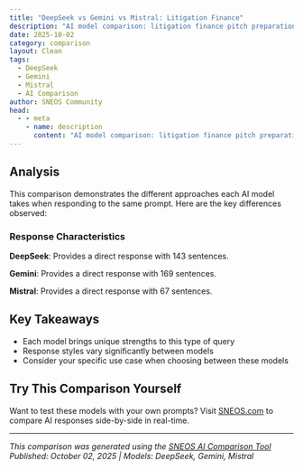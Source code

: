 ```yaml
---
title: "DeepSeek vs Gemini vs Mistral: Litigation Finance"
description: "AI model comparison: litigation finance pitch preparation..."
date: 2025-10-02
category: comparison
layout: Clean
tags:
  - DeepSeek
  - Gemini
  - Mistral
  - AI Comparison
author: SNEOS Community
head:
  - - meta
    - name: description
      content: "AI model comparison: litigation finance pitch preparation..."
---
```


<ChatComparison
  title="DeepSeek vs Gemini vs Mistral: Litigation Finance"
  prompt="litigation finance pitch preparation"
  :responses='{
    "DeepSeek": "Of course. Preparing a pitch for litigation finance is a unique blend of legal analysis, financial modeling, and storytelling. It\u0027s about convincing sophisticated investors to bet on the outcome of a legal dispute.\n\nHere is a comprehensive guide to preparing a winning litigation finance pitch, structured for clarity and impact.\n\n---\n\n### **Phase 1: Foundational Strategy \u0026 Audience Analysis**\n\nBefore you create a single slide, you must answer these core questions.\n\n**1. Know Your Audience:**\n*   **Specialist Litigation Funders:** They understand the law. Focus on the nuanced legal merits, the opponent\u0027s ability to pay, and your legal team\u0027s specific track record.\n*   **Generalist/Institutional Investors:** They are financially driven. Simplify the legal theory, but emphasize the financial metrics: ROI, time to maturity, portfolio diversification, and risk mitigation.\n*   **Family Offices/High-Net-Worth Individuals:** They may be motivated by both returns and the story. Frame it as a compelling David vs. Goliath narrative, backed by solid numbers.\n\n**2. Define Your \u0022Ask\u0022 and Use of Funds:**\nBe precise. Investors need to know exactly what they are paying for and how it will lead to a return.\n*   **Direct Case Funding:** \u0022We need $2 million to cover expert witnesses, discovery costs, and trial preparation over the next 18 months.\u0022\n*   **Portfolio Funding:** \u0022We are seeking $10 million to fund a portfolio of 5 commercial litigation cases from our firm, providing a diversified risk profile.\u0022\n*   **Monetization (Post-Judgment/Settlement):** \u0022We have a confirmed $15 million judgment. We need $1 million to fund the appeal process and seek an advance of $5 million against the eventual recovery.\u0022\n\n**3. Determine the Funding Structure:**\nWhat are you offering in return?\n*   **Senior Secured Loan:** Repaid first from proceeds.\n*   **Contingency Share (e.g., 20-40% of the recovery):** Aligns investor success with yours.\n*   **Hybrid Model (e.g., 2x capital back \u002B 10% of recovery):** Provides some downside protection and upside potential.\n*   **Multiple of Capital (e.g., 3-5x investment):** A simpler, return-focused model.\n\n---\n\n### **Phase 2: The Core Pitch Deck Structure (The \u0022Story\u0022)**\n\nYour deck should tell a clear, logical, and persuasive story in 15-20 slides max.\n\n#### **Section 1: The Hook \u0026 Executive Summary (The \u0022What\u0022)**\n\n*   **Slide 1: Title Slide.**\n    *   Case Name/Portfolio, Your Law Firm/Company, Contact Info.\n*   **Slide 2: The Investment Opportunity (The \u0022Elevator Pitch\u0022).**\n    *   **One-Sentence Summary:** \u0022An opportunity to invest in a high-probability, $50\u002B million patent infringement claim against a Fortune 500 company with a clear path to resolution within 24 months.\u0022\n    *   **Key Metrics:**\n        *   **Amount Sought:** e.g., $2.5M\n        *   **Expected Duration:** e.g., 18-24 months\n        *   **Target Return/Multiple:** e.g., 4x Capital / 30%\u002B IRR\n        *   **Estimated Claim Value:** e.g., $40 - $80M\n\n#### **Section 2: The Case \u0026 The Legal Merits (The \u0022Why We Win\u0022)**\n\n*   **Slide 3: The Story in a Nutshell.**\n    *   Use a simple timeline or flowchart. Who is the plaintiff? Who is the defendant? What wrong was committed? Avoid legalese. Make it emotionally resonant and easy to understand.\n*   **Slide 4: The Legal Causes of Action \u0026 Strengths.**\n    *   List the core claims (e.g., Breach of Contract, Patent Infringement).\n    *   Bullet-point the 3-5 strongest legal arguments. What does the law and evidence clearly show?\n*   **Slide 5: Damages Analysis.**\n    *   This is critical. How did you arrive at the number?\n    *   Include a range (Low, Mid, High) from your damages expert.\n    *   Show the methodology: Lost Profits, Reasonable Royalty, Cost of Remediation, etc.\n*   **Slide 6: The Defendant \u0026 Ability to Pay.**\n    *   Who is the defendant? Prove they can pay a judgment.\n    *   Include recent financials, market cap, assets. A great case is worthless if the defendant is bankrupt.\n\n#### **Section 3: The Investment Thesis \u0026 Risk Mitigation (The \u0022Why It\u0027s a Good Bet\u0022)**\n\n*   **Slide 7: The Legal Team.**\n    *   Photos, bios, and **relevant** track records. Have they handled cases like this before? Have they beaten this defendant\u0027s law firm? This builds immense confidence.\n*   **Slide 8: Procedural Posture \u0026 Timeline.**\n    *   Where is the case now? (e.g., \u0022Complaint filed, discovery phase\u0022).\n    *   Provide a realistic timeline to key milestones: End of Discovery, Summary Judgment Hearing, Trial Date, Potential Appeals.\n*   **Slide 9: Risk Analysis \u0026 Mitigation.**\n    *   **DO NOT hide the risks.** A sophisticated funder will find them. Address them head-on.\n    *   **Legal Risks:** (e.g., \u0022A key claim may be vulnerable on summary judgment.\u0022) **Mitigation:** (\u0022Our expert\u0027s report directly counters this, and we have a strong alternative claim.\u0022)\n    *   **Financial Risks:** (e.g., \u0022Case may take longer than expected.\u0022) **Mitigation:** (\u0022Budget includes a 15% contingency for timeline overruns.\u0022)\n    *   **Recovery Risks:** (e.g., \u0022Defendant may appeal.\u0022) **Mitigation:** (\u0022We have budgeted for appeal costs, and the judgment accrues post-judgment interest.\u0022)\n\n#### **Section 4: The Financials \u0026 The Ask (The \u0022Deal\u0022)**\n\n*   **Slide 10: Use of Proceeds.**\n    *   A clear pie chart or table. e.g., 40% Expert Witnesses, 30% Attorney Fees (if for fees), 20% Discovery Costs, 10% Contingency.\n*   **Slide 11: Proposed Capital Structure \u0026 Returns.**\n    *   Clearly state the terms you are proposing (e.g., \u00223x Capital Multiple,\u0022 or \u002220% of the first $20M, 30% of anything above\u0022).\n    *   Show a waterfall model: How are proceeds distributed at different recovery levels ($10M, $30M, $50M)?\n*   **Slide 12: Comparative Analysis.**\n    *   Why is this a better bet than other asset classes? (Uncorrelated returns). Why is it better than other litigation finance opportunities? (Stronger merits, clearer damages, better team).\n\n#### **Section 5: The Close \u0026 Next Steps**\n\n*   **Slide 13: Conclusion \u0026 Summary.**\n    *   Reiterate the 3 key reasons to invest: (1) Legally Meritorious Claim, (2) World-Class Legal Team, (3) Compelling Risk-Adjusted Return.\n*   **Slide 14: Contact Information.**\n    *   Your name, title, email, phone number.\n\n---\n\n### **Phase 3: Supporting Documents \u0026 Due Diligence Preparation**\n\nHave these ready to send immediately after the initial pitch. The funder *will* ask for them.\n\n**The \u0022Data Room\u0022 (Virtual or Physical):**\n*   **Legal Documents:** Complaint, Key Motions \u0026 Oppositions, Core Discovery Documents, Relevant Orders from the Court.\n*   **Expert Reports:** Especially the Damages Expert\u0027s report (often the most important document).\n*   **Legal Team CVs \u0026 Track Record:** Detailed bios and a list of representative cases.\n*   **Detailed Budget \u0026 Timeline:** A month-by-month projection of costs.\n*   **Conflicts Check:** Confirmation that your firm has no conflicts.\n\n---\n\n### **Phase 4: Delivering the Pitch \u0026 Handling Q\u0026A**\n\n**The Presentation:**\n*   **Rehearse, Rehearse, Rehearse:** Know your deck inside and out. Your delivery should be smooth and confident.\n*   **Lead with the Story:** Start with the compelling narrative before diving into the legal minutiae.\n*   **Be the Expert, but Speak Plainly:** You are the master of the case, but you must make it understandable.\n*   **Show Passion and Belief:** Your conviction is contagious.\n\n**Anticipate the Tough Questions:**\n*   \u0022What is your single biggest weakness in this case?\u0022\n*   \u0022What happens if we lose at summary judgment?\u0022\n*   \u0022Why hasn\u0027t another firm already taken this case on contingency?\u0022\n*   \u0022What is your Plan B if the defendant files for bankruptcy?\u0022\n*   \u0022Walk me through the worst-case scenario for damages.\u0022\n*   \u0022How involved do you expect us, as the funder, to be?\u0022\n\n**Final Pro-Tips:**\n\n1.  **Confidentiality is Paramount:** Mark all materials \u0022Highly Confidential \u0026 Proprietary.\u0022 Use a secure data room for document sharing.\n2.  **Transparency Builds Trust:** The fastest way to kill a deal is to be caught hiding a negative fact. Be proactively transparent.\n3.  **Understand the Funder\u0027s Process:** Ask them about their investment committee, decision timeline, and typical due diligence requests.\n4.  **Have a \u0022Reduced Ask\u0022 in Your Back Pocket:** Be prepared to discuss what a smaller, phased investment might look like if the full ask gives them pause.\n\nBy following this structured approach",
    "Gemini": "Okay, let\u0027s break down how to prepare for a litigation finance pitch. A strong pitch will address key questions, demonstrate a deep understanding of the case, and inspire confidence in your team\u0027s abilities. Here\u0027s a structured approach, covering the essential elements:\n\n**I. Understanding Your Audience (the Funders)**\n\n*   **Fund\u0027s Investment Thesis:** Research the fund\u0027s historical investments. What types of cases do they typically fund (e.g., breach of contract, IP, antitrust, international arbitration)? What jurisdictions? What are their typical investment sizes? What returns do they expect?\n*   **Fund\u0027s Risk Appetite:** Are they risk-averse or more willing to take on higher-risk, higher-reward cases?\n*   **Decision-Making Process:** Who are the key decision-makers? Who will be in the room?  What is their background? Understanding their experience will allow you to tailor your communication style.\n*   **Previous Investments:**  Research their portfolio.  What are some of their successes and (if possible to determine) failures?  This will allow you to compare your case to their past investments and differentiate it in key ways.\n\n**II. Core Elements of the Pitch Deck**\n\nYour pitch deck should be clear, concise, and visually appealing.  Here\u0027s a suggested structure:\n\n1.  **Executive Summary (The Hook):**\n    *   **Case Overview:**  A one-sentence summary of the case.\n    *   **Opportunity:** The specific amount of funding you are seeking and its purpose.\n    *   **Strengths:** A few bullet points highlighting the key strengths of the case.\n    *   **Expected Return:** A preliminary estimate of the expected recovery and the anticipated return for the funder.\n    *   **Team:** Introduce the key players.\n    *   **Ask:** Clearly state what you are seeking from the funder.\n\n2.  **Case Background:**\n    *   **Parties Involved:**  Clearly identify the plaintiff(s) and defendant(s). Include information about their financial strength, insurance coverage (if applicable), and litigation history.\n    *   **Factual Summary:**  Provide a concise but compelling narrative of the underlying facts giving rise to the dispute.  Focus on the key events and critical documents.  Avoid unnecessary legal jargon.\n    *   **Legal Claims:**  Clearly state the legal claims being asserted. Identify the relevant causes of action and the legal standards that apply.\n    *   **Jurisdiction and Venue:**  Confirm jurisdiction and venue are proper and explain why.\n    *   **Stage of Litigation:**  Specify where the case is in the litigation process (e.g., pre-filing investigation, discovery, motion practice, trial).  This is critical for assessing risk.\n    *   **Timeline:** Outline the expected timeline for key milestones in the litigation (e.g., discovery deadlines, motion hearings, trial date). Be realistic.\n\n3.  **Merits of the Case (Why You Will Win):**\n    *   **Key Evidence:**  Present the strongest pieces of evidence supporting your claims (e.g., key documents, witness testimony, expert reports). Highlight the evidence that is most persuasive and damaging to the opposing party.\n    *   **Legal Analysis:** Provide a concise legal analysis supporting your claims. Cite relevant case law and statutes. Explain why the law favors your position.\n    *   **Anticipated Defenses:**  Identify the likely defenses that the defendant will raise.  Explain why those defenses are weak and unlikely to succeed.  Be prepared to discuss potential counterclaims.\n    *   **Expert Analysis:** Describe the role of any expert witnesses and the substance of their opinions. Include information about the expert\u0027s qualifications and experience.\n\n4.  **Financials and Damages:**\n    *   **Damages Model:**  Present a detailed damages model that is well-supported by evidence and legal precedent.  Include a range of potential outcomes (e.g., best-case, worst-case, most likely scenario).  Clearly identify the assumptions underlying the damages model.\n    *   **Costs to Litigate:**  Provide a realistic budget for the costs to litigate the case through trial and appeal (if necessary).  Break down the costs by category (e.g., expert fees, discovery expenses, attorney fees).\n    *   **Collection Prospects:** Assess the likelihood of collecting on a judgment.  Consider the defendant\u0027s assets, financial condition, and potential bankruptcy risks.\n    *   **Settlement Value:**  Estimate the potential settlement value of the case based on the strengths of your claims, the weaknesses of the defenses, and the potential damages.\n    *   **Return on Investment (ROI):**  Clearly illustrate the potential ROI for the funder based on different settlement or judgment scenarios.  Show the funder\u0027s share of the recovery.\n\n5.  **Litigation Strategy \u0026 Team:**\n    *   **Litigation Plan:**  Outline the key steps in the litigation plan (e.g., discovery strategy, motion practice, trial preparation).  Explain how you will manage the litigation effectively.\n    *   **Settlement Strategy:**  Describe your approach to settlement negotiations.  When do you anticipate engaging in settlement discussions?  What are your settlement goals?\n    *   **Team Expertise:**  Highlight the experience and expertise of the litigation team. Include information about the attorneys, experts, and other professionals involved in the case. Emphasize relevant experience and successful track record.\n    *   **Team Alignment:** Demonstrate that your team is fully aligned with the goals of the funder and committed to maximizing the recovery in the case.\n\n6.  **Risk Assessment:**\n    *   **Key Risks:** Identify the key risks that could impact the outcome of the case (e.g., adverse court rulings, unexpected witness testimony, changes in the law).\n    *   **Mitigation Strategies:**  Explain how you will mitigate these risks.  What steps will you take to minimize the potential for adverse outcomes?\n    *   **Adverse Events:**  Discuss any potential adverse events that could negatively impact the case.  Be transparent about the challenges and uncertainties.\n\n7.  **Funding Request \u0026 Deal Structure:**\n    *   **Funding Amount:**  Specify the exact amount of funding you are requesting.\n    *   **Use of Funds:**  Explain how the funds will be used (e.g., expert fees, discovery expenses, attorney fees).\n    *   **Proposed Deal Structure:**  Clearly outline the proposed deal structure, including the funder\u0027s share of the recovery, repayment terms, and any other relevant terms.\n    *   **Security:**  Discuss any potential security that can be offered to the funder (e.g., lien on the judgment).\n\n8.  **Due Diligence Materials:**\n    *   Be prepared to provide the funder with access to key documents and information to conduct their own due diligence.\n    *   This may include pleadings, key contracts, witness statements, expert reports, and financial records.\n\n9.  **Appendix:**\n    *   Include any supporting documents that are not essential to the main presentation but may be helpful for the funder\u0027s due diligence.\n    *   Examples:  Key contracts, expert resumes, relevant court orders.\n\n**III. Preparing for the Pitch Meeting**\n\n*   **Practice, Practice, Practice:** Rehearse your presentation thoroughly. Anticipate questions from the funders and prepare clear and concise answers. Practice delivering the presentation smoothly and confidently.\n*   **Know Your Numbers:** Be prepared to discuss the damages model and the costs to litigate in detail. Understand the assumptions underlying the financial projections.\n*   **Master the Facts:**  Know the key facts of the case inside and out. Be able to answer questions about the evidence and the legal issues without hesitation.\n*   **Anticipate Questions:** Brainstorm potential questions from the funders and prepare detailed answers. Consider questions about the strengths and weaknesses of the case, the litigation strategy, the damages model, and the risks involved.\n*   **Prepare for Negotiation:** Be prepared to negotiate the terms of the funding agreement. Understand your bottom line and be willing to make concessions on certain points.\n*   **Professionalism:** Dress professionally and arrive on time. Be respectful of the funders\u0027 time and attention. Be prepared to answer questions thoroughly and thoughtfully.\n*   **Team Coordination:**  If multiple people are presenting, clearly define roles and responsibilities. Ensure that everyone is on the same page and speaks with one voice.\n*   **Leave-Behind Materials:**  Provide the funders with a copy of your presentation deck and any other relevant materials.\n*   **Follow Up:**  Send a thank-you note to the funders after the meeting. Follow up with them promptly to answer any questions and provide any additional information they may need.\n\n**IV. Key Considerations for Different Case Types**\n\n*   **Breach of Contract:** Focus on the clarity of the contract, the evidence of breach, and the calculation of damages.\n*   **Intellectual Property:** Emphasize the strength of the IP rights, the evidence of infringement, and the potential for injunctive relief.\n*   **Antitrust:** Highlight the market definition, the evidence of anticompetitive conduct, and the potential for treble damages.\n*   **International Arbitration:**  Address the enforceability of the arbitration agreement, the applicable law, and the potential for recognition and enforcement of the award.\n*   **Personal Injury/Mass Tort:** Focus on liability, damages, and the availability of insurance coverage.  Medical evidence is crucial.\n\n**V. Key Questions Funders Will Ask**\n\nBe prepared to answer questions like:\n\n*   \u0022What are the biggest risks to this case?\u0022\n*   \u0022What happens if you lose on summary judgment?\u0022\n*   \u0022What is your settlement strategy?\u0022\n*   \u0022How strong is the defendant\u0027s balance sheet?\u0022\n*   \u0022What is your Plan B if your initial strategy doesn\u0027t work?\u0022\n*   \u0022Why haven\u0027t you settled yet?\u0022\n*   \u0022Have you sought funding from other sources?\u0022  If so, what were the results?\n*   \u0022How does this case compare to your previous successes?\u0022\n*   \u0022What are the potential reputational risks?\u0022\n*   \u0022What is the lawyer/client\u0027s financial situation? Why can\u0027t they fund this themselves?\u0022\n\n**VI. Deal Structure Considerations**\n\n*   **Funding Amount:** The amount of capital the funder will provide.\n*   **Return Multiple:** The multiple of the funding amount that the funder will receive if the case is successful (e.g., 2x, 3x, 4x).\n*   **Hurdle Rate:** A minimum return that must be achieved before the funder receives any additional return.\n*   **Profit Share:** The percentage of the net recovery that the funder will receive after recouping their investment and any applicable hurdle.\n*   **Control Rights:** The extent to which the funder will have control over the litigation strategy and settlement decisions.\n*   **Security:** Whether the funder will have a security interest in the judgment or settlement proceeds.\n*   **Termination Rights:** The circumstances under which the funder can terminate the funding agreement.\n*   **Reporting Requirements:** The frequency and type of information that the law firm will be required to provide to the funder.\n\n**VII. Common Mistakes to Avoid**\n\n*   **Overpromising:** Don\u0027t exaggerate the strengths of the case or the potential damages. Be realistic and transparent.\n*   **Underestimating Risks:**  Acknowledge and address the risks involved in the litigation.\n*   **Lack of Due Diligence:** Don\u0027t present a case without thoroughly investigating the facts and the law.\n*   **Poor Presentation Skills:**  Practice your presentation and be prepared to answer questions confidently.\n*   **Ignoring the Funder\u0027s Perspective:**  Understand the funder\u0027s investment criteria and tailor your presentation to their interests.\n*   **Being Unprepared to Negotiate:**  Know your bottom line and be willing to make concessions.\n\nBy following these guidelines, you can create a compelling litigation finance pitch that will increase your chances of securing the funding you need to pursue your case successfully. Good luck! Remember to tailor this template to the specifics of your case and the particular funder you are pitching.\n",
    "Mistral": "Preparing a pitch for litigation finance involves presenting a compelling case to potential investors or funders. Here\u2019s a step-by-step guide to help you craft an effective pitch:\n\n### 1. **Understand Your Audience**\n   - **Identify Potential Funders:** Research litigation finance firms, hedge funds, or other investors who specialize in this area.\n   - **Tailor Your Pitch:** Customize your pitch to address the specific interests and criteria of each potential funder.\n\n### 2. **Case Overview**\n   - **Summary:** Provide a brief, clear summary of the case, including the nature of the dispute, the parties involved, and the key issues.\n   - **Background:** Include relevant background information, such as the history of the dispute, any previous legal actions, and the current status of the case.\n\n### 3. **Legal Merits**\n   - **Strength of the Case:** Highlight the legal merits of the case, including any favorable precedents, strong evidence, and expert opinions.\n   - **Risks and Challenges:** Be transparent about potential risks and challenges, and explain how you plan to mitigate them.\n\n### 4. **Financial Analysis**\n   - **Damages:** Provide an estimate of the potential damages or settlement amount.\n   - **Costs:** Outline the expected costs of litigation, including legal fees, expert witness fees, and other expenses.\n   - **Return on Investment (ROI):** Calculate the potential ROI for the investor, considering the costs and the expected recovery.\n\n### 5. **Timeline**\n   - **Milestones:** Present a timeline of key milestones in the litigation process, such as discovery, motions, trial, and potential appeals.\n   - **Expected Duration:** Estimate the expected duration of the case from start to resolution.\n\n### 6. **Legal Team**\n   - **Experience and Expertise:** Introduce the legal team handling the case, highlighting their experience, expertise, and track record in similar cases.\n   - **Strategy:** Outline the legal strategy and tactics that will be employed to achieve a favorable outcome.\n\n### 7. **Market and Industry Context**\n   - **Industry Trends:** Provide context on industry trends and market conditions that may impact the case.\n   - **Comparable Cases:** Reference similar cases and their outcomes to support your arguments.\n\n### 8. **Funding Requirements**\n   - **Amount Needed:** Specify the amount of funding required.\n   - **Use of Funds:** Detail how the funds will be used, such as covering legal fees, expert witnesses, and other litigation-related expenses.\n   - **Funding Structure:** Propose a funding structure, such as a non-recourse loan, equity investment, or contingency fee arrangement.\n\n### 9. **Exit Strategy**\n   - **Settlement Options:** Discuss potential settlement options and the likelihood of a settlement.\n   - **Litigation Outcome:** Explain the expected outcome if the case goes to trial and the potential for appeals.\n\n### 10. **Conclusion and Call to Action**\n   - **Summary:** Recap the key points of your pitch.\n   - **Next Steps:** Clearly outline the next steps for the potential funder, such as scheduling a follow-up meeting or providing additional documentation.\n\n### 11. **Supporting Materials**\n   - **Documents:** Prepare supporting documents, such as legal opinions, expert reports, and financial projections.\n   - **Presentation:** Create a professional presentation, including slides, charts, and graphs to visually support your pitch.\n\n### 12. **Practice and Refine**\n   - **Rehearse:** Practice your pitch multiple times to ensure smooth delivery.\n   - **Feedback:** Seek feedback from colleagues or mentors to refine your pitch.\n\n### Example Pitch Outline:\n\n1. **Introduction**\n   - Briefly introduce yourself and your legal team.\n   - State the purpose of the pitch.\n\n2. **Case Overview**\n   - Provide a concise summary of the case.\n   - Highlight the key issues and parties involved.\n\n3. **Legal Merits**\n   - Discuss the strength of the case.\n   - Address potential risks and mitigation strategies.\n\n4. **Financial Analysis**\n   - Present the estimated damages and costs.\n   - Calculate the potential ROI.\n\n5. **Timeline**\n   - Outline the key milestones and expected duration.\n\n6. **Legal Team**\n   - Introduce the legal team and their expertise.\n   - Describe the legal strategy.\n\n7. **Market and Industry Context**\n   - Provide industry trends and comparable cases.\n\n8. **Funding Requirements**\n   - Specify the amount needed and use of funds.\n   - Propose a funding structure.\n\n9. **Exit Strategy**\n   - Discuss settlement options and litigation outcomes.\n\n10. **Conclusion and Call to Action**\n    - Recap the key points.\n    - Outline the next steps.\n\nBy following these steps, you can create a compelling and well-structured pitch that effectively communicates the merits of your case and the potential for a successful investment."
  }'
  published-date="00:10"
/>

## Analysis

This comparison demonstrates the different approaches each AI model takes when responding to the same prompt. Here are the key differences observed:

### Response Characteristics

**DeepSeek**: Provides a direct response with 143 sentences. 

**Gemini**: Provides a direct response with 169 sentences. 

**Mistral**: Provides a direct response with 67 sentences. 

## Key Takeaways

- Each model brings unique strengths to this type of query
- Response styles vary significantly between models
- Consider your specific use case when choosing between these models

## Try This Comparison Yourself

Want to test these models with your own prompts? Visit [SNEOS.com](https://sneos.com) to compare AI responses side-by-side in real-time.

---

*This comparison was generated using the [SNEOS AI Comparison Tool](https://sneos.com)*
*Published: October 02, 2025 | Models: DeepSeek, Gemini, Mistral*
